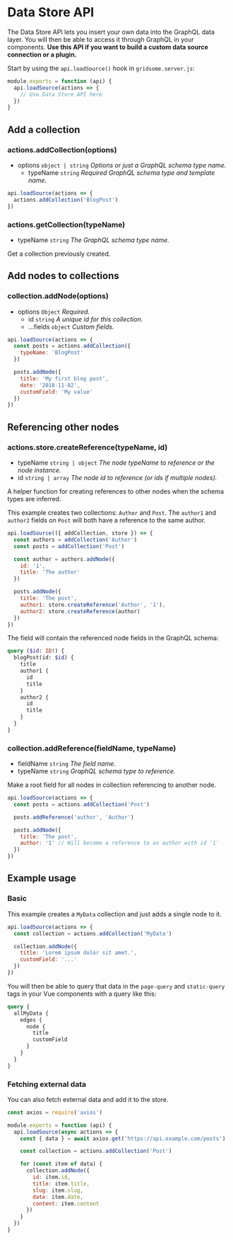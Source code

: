 # Data Store API

The Data Store API lets you insert your own data into the GraphQL data layer. You will then be able to access it through GraphQL in your components. **Use this API if you want to build a custom data source connection or a plugin.**

Start by using the `api.loadSource()` hook in `gridsome.server.js`:

```js
module.exports = function (api) {
  api.loadSource(actions => {
    // Use Data Store API here
  })
}
```

## Add a collection

### actions.addCollection(options)

- options `object | string` *Options or just a GraphQL schema type name.*
  - typeName `string` *Required GraphQL schema type and template name.*

```js
api.loadSource(actions => {
  actions.addCollection('BlogPost')
})
```

### actions.getCollection(typeName)

- typeName `string` *The GraphQL schema type name.*

Get a collection previously created.

## Add nodes to collections

### collection.addNode(options)

- options `Object` *Required.*
  - id `string` *A unique id for this collection.*
  - ...fields `object` *Custom fields.*

```js
api.loadSource(actions => {
  const posts = actions.addCollection({
    typeName: 'BlogPost'
  })

  posts.addNode({
    title: 'My first blog post',
    date: '2018-11-02',
    customField: 'My value'
  })
})
```

## Referencing other nodes

### actions.store.createReference(typeName, id)

- typeName `string | object` *The node typeName to reference or the node instance.*
- id `string | array` *The node id to reference (or ids if multiple nodes).*

A helper function for creating references to other nodes when the schema types are inferred.

This example creates two collections: `Author` and `Post`. The `author1` and `author2` fields on `Post` will both have a reference to the same author.

```js
api.loadSource(({ addCollection, store }) => {
  const authors = addCollection('Author')
  const posts = addCollection('Post')

  const author = authors.addNode({
    id: '1',
    title: 'The author'
  })

  posts.addNode({
    title: 'The post',
    author1: store.createReference('Author', '1'),
    author2: store.createReference(author)
  })
})
```

The field will contain the referenced node fields in the GraphQL schema:

```graphql
query ($id: ID!) {
  blogPost(id: $id) {
    title
    author1 {
      id
      title
    }
    author2 {
      id
      title
    }
  }
}
```

### collection.addReference(fieldName, typeName)

- fieldName `string` *The field name.*
- typeName `string` *GraphQL schema type to reference.*

Make a root field for all nodes in collection referencing to another node.

```js
api.loadSource(actions => {
  const posts = actions.addCollection('Post')

  posts.addReference('author', 'Author')

  posts.addNode({
    title: 'The post',
    author: '1' // Will become a reference to an author with id '1'
  })
})
```

## Example usage

### Basic

This example creates a `MyData` collection and just adds a single node to it.

```js
api.loadSource(actions => {
  const collection = actions.addCollection('MyData')

  collection.addNode({
    title: 'Lorem ipsum dolor sit amet.',
    customField: '...'
  })
})
```

You will then be able to query that data in the `page-query` and `static-query` tags in your Vue components with a query like this:

```graphql
query {
  allMyData {
    edges {
      node {
        title
        customField
      }
    }
  }
}
```

### Fetching external data

You can also fetch external data and add it to the store.

```js
const axios = require('axios')

module.exports = function (api) {
  api.loadSource(async actions => {
    const { data } = await axios.get('https://api.example.com/posts')

    const collection = actions.addCollection('Post')

    for (const item of data) {
      collection.addNode({
        id: item.id,
        title: item.title,
        slug: item.slug,
        date: item.date,
        content: item.content
      })
    }
  })
}
```
